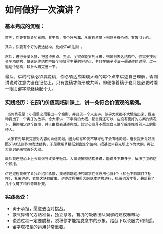# 如何做好一次演讲？

### 基本完成的流程： 

    首先，你要有能说的东西、有干货，有个好故事，从直观感觉上判断是有价值、有吸引力的。 

    其次，你要有个好的表达结构，比如STAR法则 。

    然后，进行头脑风暴，把各种要点、亮点、关键点能罗列出来，归属到表达结构中，你需要按照金字塔结构，快速记住结构中每个模块里主要的关键点，并且在脑子预演一遍讲述的过程，过一遍这个结构，缺什么再完善一下。 

   最后，讲的时候必须要脱稿，你必须适应围绕大纲的每个点来讲述自己理解，否则讲说时注意力全在记忆上，只有脱稿才能形成共鸣，即便带着稿子也只是必要时看一眼关键字能继续起个头。

### 实践经历：在部门价值观培训课上，讲一条符合价值观的案例。 

     当时情况是：小组里必须要出一个案例，并且派一个人去讲。似乎大家都不大想站出来，我主动提出了一个奥丁的故事，给大家讲一下事情的大概，都觉得还可以。在没有更好的方案的情况下，最终拍定这个故事，并且由我去讲述完成。其实心底里不愿意自己做个躲事推着别人上的那种人。

     大家首先帮我克服对内容的自信问题，因为讲得即便不够好也不会有啥问题。组长提出最好按照STAR法则作为表达结构，于是我用草稿纸划出这个结构，把基础内容先填上作为大纲，再让大家讨论来完善好大纲。 

    最后我还担心上台会紧张导致脑子短路。大家说按照结构来讲，能讲多少算多少，解决了我的这个顾虑。 

    讲述过程我做了自我介绍和承接，我说前端这块的同学在做总用也就3个（和台下前端打下招呼），我来讲讲，前端这块的故事。讲述过程按照大纲基本结构进行，稿纸也没咋看，最后看了几个关键字稍作修饰补充。

### 实践感受：

* 勇于承担，愿意去面对挑战。
* 按照靠谱的方法准备，独立思考，有机的吸收团队同学的建议和帮助
* 讲述过程一定要脱稿，脱稿你才能摆脱念书的形象，给台下以说服力和情感。
* 金字塔模型的运用非常重要。

